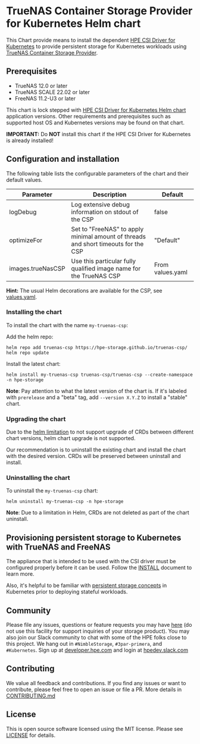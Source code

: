 # TrueNAS Container Storage Provider for Kubernetes Helm chart

This Chart provide means to install the dependent [HPE CSI Driver for Kubernetes](https://scod.hpedev.io/csi_driver) to provide persistent storage for Kubernetes workloads using [TrueNAS Container Storage Provider](https://github.com/hpe-storage/truenas-csp).

## Prerequisites

- TrueNAS 12.0 or later
- TrueNAS SCALE 22.02 or later
- FreeNAS 11.2-U3 or later

This chart is lock stepped with [HPE CSI Driver for Kubernetes Helm chart](https://artifacthub.io/packages/helm/hpe-storage/hpe-csi-driver) application versions. Other requirements and prerequisites such as supported host OS and Kubernetes versions may be found on that chart.

**IMPORTANT:** Do **NOT** install this chart if the HPE CSI Driver for Kubernetes is already installed!

## Configuration and installation

The following table lists the configurable parameters of the chart and their default values.

| Parameter                 | Description                                                                        | Default          |
|---------------------------|------------------------------------------------------------------------------------|------------------|
| logDebug                  | Log extensive debug information on stdout of the CSP                               | false            |
| optimizeFor               | Set to "FreeNAS" to apply minimal amount of threads and short timeouts for the CSP | "Default"        |
| images.trueNasCSP         | Use this particular fully qualified image name for the TrueNAS CSP                 | From values.yaml |

**Hint:** The usual Helm decorations are available for the CSP, see [values.yaml](https://github.com/hpe-storage/truenas-csp/blob/master/helm/charts/truenas-csp/values.yaml).

### Installing the chart

To install the chart with the name `my-truenas-csp`:

Add the helm repo:

```
helm repo add truenas-csp https://hpe-storage.github.io/truenas-csp/
helm repo update
```

Install the latest chart:

```
helm install my-truenas-csp truenas-csp/truenas-csp --create-namespace -n hpe-storage
```

**Note**: Pay attention to what the latest version of the chart is. If it's labeled with `prerelease` and a "beta" tag, add `--version X.Y.Z` to install a "stable" chart.

### Upgrading the chart

Due to the [helm limitation](https://helm.sh/docs/chart_best_practices/custom_resource_definitions/#some-caveats-and-explanations) to not support upgrade of CRDs between different chart versions, helm chart upgrade is not supported.

Our recommendation is to uninstall the existing chart and install the chart with the desired version. CRDs will be preserved between uninstall and install.

### Uninstalling the chart

To uninstall the `my-truenas-csp` chart:

```
helm uninstall my-truenas-csp -n hpe-storage
```

**Note**: Due to a limitation in Helm, CRDs are not deleted as part of the chart uninstall.

## Provisioning persistent storage to Kubernetes with TrueNAS and FreeNAS

The appliance that is intended to be used with the CSI driver must be configured properly before it can be used. Follow the [INSTALL](https://github.com/hpe-storage/truenas-csp/blob/master/INSTALL.md#configure-csi-driver) document to learn more.

Also, it's helpful to be familiar with [persistent storage concepts](https://kubernetes.io/docs/concepts/storage/) in Kubernetes prior to deploying stateful workloads.

## Community

Please file any issues, questions or feature requests you may have [here](https://github.com/hpe-storage/truenas-csp/issues) (do not use this facility for support inquiries of your storage product). You may also join our Slack community to chat with some of the HPE folks close to this project. We hang out in `#NimbleStorage`, `#3par-primera`, and `#Kubernetes`. Sign up at [developer.hpe.com](https://developer.hpe.com/slack-signup) and login at [hpedev.slack.com](https://hpedev.slack.com/)

## Contributing

We value all feedback and contributions. If you find any issues or want to contribute, please feel free to open an issue or file a PR. More details in [CONTRIBUTING.md](https://github.com/hpe-storage/truenas-csp/blob/master/CONTRIBUTING.md)

## License

This is open source software licensed using the MIT license. Please see [LICENSE](https://github.com/hpe-storage/truenas-csp/blob/master/LICENSE) for details.
